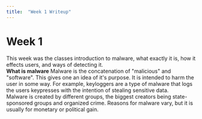 ```yaml
---
title:  "Week 1 Writeup"
---
```


# Week 1

This week was the classes introduction to malware, what exactly it is, how it effects users, and ways of detecting it.  
**What is malware**
Malware is the concatenation of "malicious" and "software". This gives one an idea of it's purpose. It is intended to harm the user in some way. For example, keyloggers are a type of malware that logs the users keypresses with the intention of stealing sensitive data.  
Malware is created by different groups, the biggest creators being state-sponsored groups and organized crime. Reasons for malware vary, but it is usually for monetary or political gain.